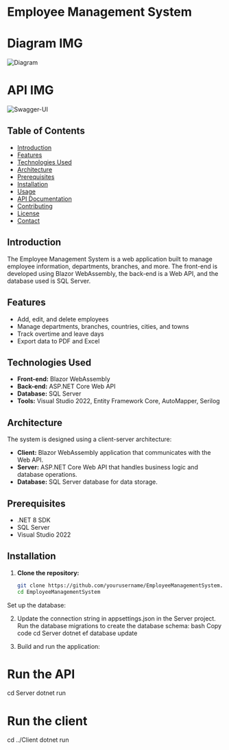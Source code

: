 # Employee Management System
# Diagram IMG
![Diagram](https://github.com/user-attachments/assets/f3d354c5-0b9a-4364-8352-a4a47889e7ce)
# API IMG
![Swagger-UI](https://github.com/user-attachments/assets/a99f0454-d896-482f-9d03-27629d554832)

## Table of Contents
- [Introduction](#introduction)
- [Features](#features)
- [Technologies Used](#technologies-used)
- [Architecture](#architecture)
- [Prerequisites](#prerequisites)
- [Installation](#installation)
- [Usage](#usage)
- [API Documentation](#api-documentation)
- [Contributing](#contributing)
- [License](#license)
- [Contact](#contact)

## Introduction
The Employee Management System is a web application built to manage employee information, departments, branches, and more. The front-end is developed using Blazor WebAssembly, the back-end is a Web API, and the database used is SQL Server.

## Features
- Add, edit, and delete employees
- Manage departments, branches, countries, cities, and towns
- Track overtime and leave days
- Export data to PDF and Excel

## Technologies Used
- **Front-end:** Blazor WebAssembly
- **Back-end:** ASP.NET Core Web API
- **Database:** SQL Server
- **Tools:** Visual Studio 2022, Entity Framework Core, AutoMapper, Serilog

## Architecture
The system is designed using a client-server architecture:
- **Client:** Blazor WebAssembly application that communicates with the Web API.
- **Server:** ASP.NET Core Web API that handles business logic and database operations.
- **Database:** SQL Server database for data storage.

## Prerequisites
- .NET 8 SDK
- SQL Server
- Visual Studio 2022

## Installation
1. **Clone the repository:**
   ```bash
   git clone https://github.com/yourusername/EmployeeManagementSystem.git
   cd EmployeeManagementSystem
Set up the database:

2. Update the connection string in appsettings.json in the Server project.
Run the database migrations to create the database schema:
bash
Copy code
cd Server
dotnet ef database update

3. Build and run the application:
# Run the API
cd Server
dotnet run

# Run the client
cd ../Client
dotnet run

